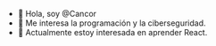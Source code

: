 - 👋 Hola, soy @Cancor
- 👀 Me interesa la programación y la ciberseguridad.
- 🌱 Actualmente estoy interesada en aprender React.

<!---
Cancor/Cancor is a ✨ special ✨ repository because its `README.md` (this file) appears on your GitHub profile.
You can click the Preview link to take a look at your changes.

- 👋 Hi, I’m @Cancor
- 👀 I’m interested in ...
- 🌱 I’m currently learning ...
- 💞️ I’m looking to collaborate on ...
- 📫 How to reach me ...

--->
